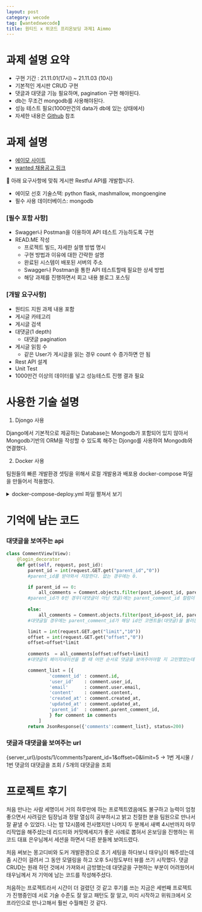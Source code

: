 ```yaml
---
layout: post
category: wecode
tag: [wantedxwecode]
title: 원티드 x 위코드 프리온보딩 과제1 Aimmo 
---
```


# 과제 설명 요약

- 구현 기간 : 21.11.01(17시) ~ 21.11.03 (10시)
- 기본적인 게시판 CRUD 구현
- 댓글과 대댓글 기능 필요하며, pagination 구현 해야된다.
- db는 무조건 mongodb를 사용해야된다.
- 성능 테스트 필요(1000만건의 data가 db에 있는 상태에서)
- 자세한 내용은 [Github](https://github.com/Wanted-Preonboarding-Backend-1st-G5/Assignment1-TW-JW-YY) 참조

# 과제 설명

- [에이모 사이트](https://aimmo.co.kr/)
- [wanted 채용공고 링크](https://www.wanted.co.kr/wd/16937)

<aside>
📝 아래 요구사항에 맞춰 게시판 Restful API를 개발합니다.
</aside>

- 에이모 선호 기술스택: python flask, mashmallow, mongoengine
- 필수 사용 데이터베이스: mongodb

### **[필수 포함 사항]**

- Swagger나 Postman을 이용하여 API 테스트 가능하도록 구현
- READ.ME 작성
    - 프로젝트 빌드, 자세한 실행 방법 명시
    - 구현 방법과 이유에 대한 간략한 설명
    - 완료된 시스템이 배포된 서버의 주소
    - Swagger나 Postman을 통한 API 테스트할때 필요한 상세 방법
    - 해당 과제를 진행하면서 회고 내용 블로그 포스팅

### [개발 요구사항]

- 원티드 지원 과제 내용 포함
- 게시글 카테고리
- 게시글 검색
- 대댓글(1 depth)
    - 대댓글 pagination
- 게시글 읽힘 수
    - 같은 User가 게시글을 읽는 경우 count 수 증가하면 안 됨
- Rest API 설계
- Unit Test
- 1000만건 이상의 데이터를 넣고 성능테스트 진행 결과 필요

# 사용한 기술 설명

1. Djongo 사용

Django에서 기본적으로 제공하는 Database는 Mongodb가 포함되어 있지 않아서 Mongodb기반의 ORM을 작성할 수 있도록 해주는 Djongo를 사용하여 Mongodb와 연결했다.

2. Docker 사용

팀원들의 빠른 개발환경 셋팅을 위해서 로컬 개발용과 배포용 docker-compose 파일을 만들어서 적용했다.

<details markdown="1">
<summary>docker-compose-deploy.yml 파일 펼쳐서 보기</summary>

```
version: "3"
services:
  aimmo_deploy_db:
    image: mongo
    container_name: aimmo_deploy_db
    environment:
      - PUID=1000
      - PGID=1000
    volumes:
      - ./mongodb/database:/data/db
    ports:
      - 27017:27017
    restart: unless-stopped
  aimmo_deploy_backend:
    build:
      context: .
      dockerfile: ./Dockerfile-deploy
    container_name: aimmo_deploy_backend
    ports:
      - 8000:8000
    depends_on:
      - aimmo_deploy_db
    restart: always
    environment:
      DB_HOST: aimmo_deploy_db
      DJANGO_SETTINGS_MODULE: aimmo.settings.deploy
    env_file:
      - .dockerenv.deploy
    command:
      - bash
      - -c
      - |
        python manage.py migrate
        gunicorn --bind 0.0.0.0:8000 aimmo.wsgi:application
    volumes:
      - .:/usr/src/app/
```

</details>

# 기억에 남는 코드

### 대댓글을 보여주는 api

```python
class CommentView(View):
    @login_decorator
    def get(self, request, post_id):
        parent_id = int(request.GET.get("parent_id","0"))
        #parent_id를 받아와서 저장한다. 없는 경우에는 0.

        if parent_id == 0:
            all_comments = Comment.objects.filter(post_id=post_id, parent_comment__isnull=True).select_related('user')
        #parent_id가 0인 경우(대댓글이 아닌 댓글)에는 parent_comment_id 컬럼이 null인 코멘트들(댓글)을 불러온다. 'parent_id' 라는 변수에 0이 입력되면 댓글을 조회
        
        else:
            all_comments = Comment.objects.filter(post_id=post_id, parent_comment_id=parent_id).select_related('user')
        #대댓글일 경우에는 parent_comment_id가 해당 id인 코멘트들(대댓글)을 불러온다. 'parent_id' 라는 변수에 *이 입력되면 *번 댓글의 대댓글을 조회

        limit = int(request.GET.get("limit","10"))
        offset = int(request.GET.get("offset","0"))
        offset=offset*limit
        
        comments  = all_comments[offset:offset+limit]
        #대댓글의 페이지네이션을 짤 때 어떤 순서로 댓글을 보여주어야할 지 고민했었는데 

        comment_list = [{   
                'comment_id' : comment.id,
                'user_id'    : comment.user_id,
                'email'      : comment.user.email,
                'content'    : comment.content,
                'created_at' : comment.created_at,
                'updated_at' : comment.updated_at,
                'parent_id'  : comment.parent_comment_id,
                } for comment in comments
            ]
        return JsonResponse({'comments':comment_list}, status=200)
```

### 댓글과 대댓글을 보여주는 url

{server_url}/posts/1/comments?parent_id=1&offset=0&limit=5
-> 1번 게시물 / 1번 댓글의 대댓글을 조회 / 5개의 대댓글을 조회

# 프로젝트 후기

처음 만나는 사람 세명이서 거의 하루만에 하는 프로젝트였음에도 불구하고 능력이 엄청 좋으면서 사려깊은 팀장님과 정말 열심히 공부하시고 밝고 친절한 분을 팀원으로 만나서 잘 끝낼 수 있었다.
나는 밤 12시쯤에 전사했지만 나머지 두 분께서 새벽 4시반까지 마무리작업을 해주셨는데 리드미와 커밋메세지가 좋은 사례로 뽑혀서 온보딩을 진행하는 위코드 대표 은우님께서 세션을 하면서 다른 분들께 보여드렸다.  

처음 써보는 몽고디비와 도커 개발환경으로 초기 세팅을 하다보니 태우님이 해주셨는데 좀 시간이 걸려서 그 동안 모델링을 하고 오후 5시정도부터 뷰를 쓰기 시작했다. 댓글 CRUD는 원래 하던 것에서 가져와서 금방했는데 대댓글을 구현하는 부분이 어려웠어서 태우님께서 저 기억에 남는 코드를 작성해주셨다. 

처음하는 프로젝트라서 시간이 더 걸렸던 것 같고 후기를 쓰는 지금은 세번째 프로젝트가 진행중인데 서로 기술 수준도 잘 알고 패턴도 잘 알고, 미리 시작하고 위워크에서 오프라인으로 만나고해서 훨씬 수월해진 것 같다.

